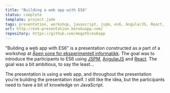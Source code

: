 ```yaml
---
title: "Building a web app with ES6"
status: complete
template: project.jade
tags: presentation, workshop, javascript, jspm, es6, AngularJS, React, Node.js, Grunt, Socket.IO, Sass, Compass
url: http://es6-presentation.herokuapp.com/
repository: https://github.com/megoth/es6app
---
```


"Building a web app with ES6" is a presentation constructed as a part of a workshop at [Åpen sone for eksperimentell informatikk](http://sonen.ifi.uio.no/). The goal was to introduce the participants to ES6 using [JSPM](http://jspm.io/), [AngularJS](https://angularjs.org/) and [React](https://facebook.github.io/react/). The goal was a bit ambitious, to say the least...

The presentation is using a web app, and throughout the presentation you're building the presentation itself. I still like the idea, but the participants need to have a bit of knowledge on JavaScript.